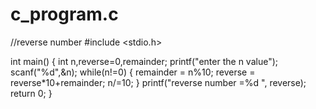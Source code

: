 # c_program.c
//reverse number
#include <stdio.h>

int main() {
    int n,reverse=0,remainder;
    printf("enter the n value");
    scanf("%d",&n);
    while(n!=0)
    {
        remainder = n%10;
        reverse = reverse*10+remainder;
        n/=10;
    }
    printf("reverse number =%d ", reverse);
    return 0;
}
